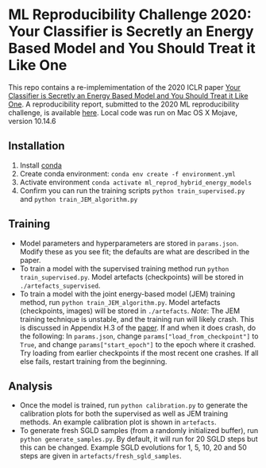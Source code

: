 # ML Reproducibility Challenge 2020: Your Classifier is Secretly an Energy Based Model and You Should Treat it Like One

This repo contains a re-implemimentation of the 2020 ICLR paper [Your Classifier is Secretly an Energy Based Model and You Should Treat it Like One](https://arxiv.org/abs/1912.03263). A reproducibility report, submitted to the 2020 ML reproducibility challenge, is available [here](https://openreview.net/forum?id=ShrPBsjByVa&referrer=%5BML%20Reproducibility%20Challenge%202020%5D(%2Fgroup%3Fid%3DML_Reproducibility_Challenge%2F2020)).
Local code was run on Mac OS X Mojave, version 10.14.6

## Installation

1. Install [conda](https://docs.anaconda.com/anaconda/install/)
1. Create conda environment:
    `conda env create -f environment.yml`
1. Activate environment
    `conda activate ml_reprod_hybrid_energy_models`
1. Confirm you can run the training scripts
    `python train_supervised.py` and `python train_JEM_algorithm.py`

## Training
* Model parameters and hyperparameters are stored in `params.json`. Modify these as you see fit; the defaults are what are described in the paper.
* To train a model with the supervised training method run `python train_supervised.py`. Model artefacts (checkpoints) will be stored in `./artefacts_supervised`.
* To train a model with the joint energy-based model (JEM) training method, run `python train_JEM_algorithm.py`. Model artefacts (checkpoints, images) will be stored in `./artefacts`. _Note_: The JEM training technique is unstable, and the training run will likely crash. This is discussed in Appendix H.3 of the [paper](https://arxiv.org/abs/1912.03263). If and when it does crash, do the following: In `params.json`, change `params["load_from_checkpoint"]` to `True`, and change `params["start_epoch"]` to the epoch where it crashed. Try loading from earlier checkpoints if the most recent one crashes. If all else fails, restart training from the beginning.

## Analysis

* Once the model is trained, run `python calibration.py` to generate the calibration plots for both the supervised as well as JEM training methods. An example calibration plot is shown in `artefacts`.
* To generate fresh SGLD samples (from a randomly initialized buffer), run `python generate_samples.py`. By default, it will run for 20 SGLD steps but this can be changed. Example SGLD evolutions for 1, 5, 10, 20 and 50 steps are given in `artefacts/fresh_sgld_samples`.
